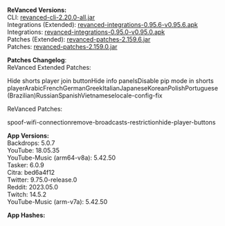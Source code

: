 **ReVanced Versions:**  
CLI: [revanced-cli-2.20.0-all.jar](https://github.com/revanced/revanced-cli/releases/tag/v2.20.0)  
Integrations (Extended): [revanced-integrations-0.95.6-v0.95.6.apk](https://github.com/inotia00/revanced-integrations/releases/tag/v0.95.6)  
Integrations: [revanced-integrations-0.95.0-v0.95.0.apk](https://github.com/revanced/revanced-integrations/releases/tag/v0.95.0)  
Patches (Extended): [revanced-patches-2.159.6.jar](https://github.com/inotia00/revanced-patches/releases/tag/v2.159.6)  
Patches: [revanced-patches-2.159.0.jar](https://github.com/revanced/revanced-patches/releases/tag/v2.159.0)  

**Patches Changelog**:   
ReVanced Extended Patches:  

Hide shorts player join buttonHide info panelsDisable pip mode in shorts playerArabicFrenchGermanGreekItalianJapaneseKoreanPolishPortuguese (Brazilian)RussianSpanishVietnameselocale-config-fix
  
ReVanced Patches:   

spoof-wifi-connectionremove-broadcasts-restrictionhide-player-buttons
  
**App Versions:**  
Backdrops: 5.0.7  
YouTube: 18.05.35  
YouTube-Music (arm64-v8a): 5.42.50  
Tasker: 6.0.9  
Citra: bed6a4f12  
Twitter: 9.75.0-release.0  
Reddit: 2023.05.0  
Twitch: 14.5.2  
YouTube-Music (arm-v7a): 5.42.50  

**App Hashes:**  
  
